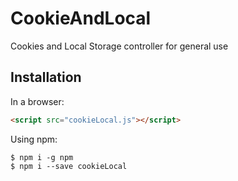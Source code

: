 # CookieAndLocal
Cookies and Local Storage controller for general use

## Installation

In a browser:
```html
<script src="cookieLocal.js"></script>
```

Using npm:
```shell
$ npm i -g npm
$ npm i --save cookieLocal
```
